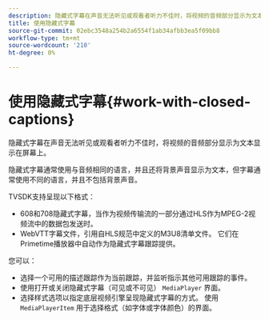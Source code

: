 ```yaml
---
description: 隐藏式字幕在声音无法听见或观看者听力不佳时，将视频的音频部分显示为文本显示在屏幕上。
title: 使用隐藏式字幕
source-git-commit: 02ebc3548a254b2a6554f1ab34afbb3ea5f09bb8
workflow-type: tm+mt
source-wordcount: '210'
ht-degree: 0%

---
```


# 使用隐藏式字幕{#work-with-closed-captions}

隐藏式字幕在声音无法听见或观看者听力不佳时，将视频的音频部分显示为文本显示在屏幕上。

隐藏式字幕通常使用与音频相同的语言，并且还将背景声音显示为文本，但字幕通常使用不同的语言，并且不包括背景声音。

TVSDK支持呈现以下格式：

* 608和708隐藏式字幕，当作为视频传输流的一部分通过HLS作为MPEG-2视频流中的数据包发送时。
* WebVTT字幕文件，引用自HLS规范中定义的M3U8清单文件。 它们在Primetime播放器中自动作为隐藏式字幕跟踪提供。

您可以：

* 选择一个可用的描述跟踪作为当前跟踪，并监听指示其他可用跟踪的事件。
* 使用打开或关闭隐藏式字幕（可见或不可见） `MediaPlayer` 界面。
* 选择样式选项以指定底层视频引擎呈现隐藏式字幕的方式。 使用 `MediaPlayerItem` 用于选择格式（如字体或字体颜色）的界面。
